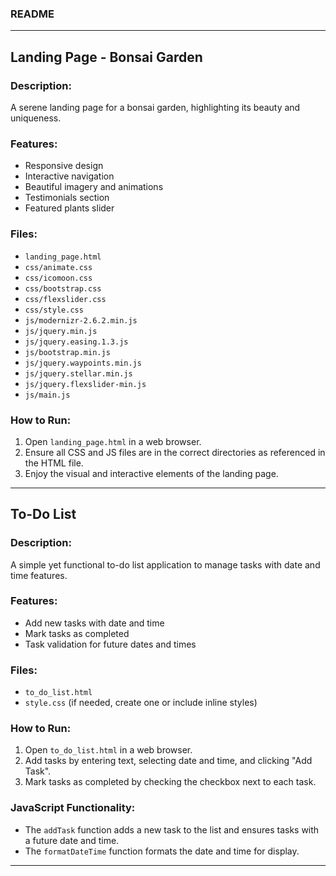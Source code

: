 
### README

---

## Landing Page - Bonsai Garden

### Description:
A serene landing page for a bonsai garden, highlighting its beauty and uniqueness.

### Features:
- Responsive design
- Interactive navigation
- Beautiful imagery and animations
- Testimonials section
- Featured plants slider

### Files:
- `landing_page.html`
- `css/animate.css`
- `css/icomoon.css`
- `css/bootstrap.css`
- `css/flexslider.css`
- `css/style.css`
- `js/modernizr-2.6.2.min.js`
- `js/jquery.min.js`
- `js/jquery.easing.1.3.js`
- `js/bootstrap.min.js`
- `js/jquery.waypoints.min.js`
- `js/jquery.stellar.min.js`
- `js/jquery.flexslider-min.js`
- `js/main.js`

### How to Run:
1. Open `landing_page.html` in a web browser.
2. Ensure all CSS and JS files are in the correct directories as referenced in the HTML file.
3. Enjoy the visual and interactive elements of the landing page.

---

## To-Do List

### Description:
A simple yet functional to-do list application to manage tasks with date and time features.

### Features:
- Add new tasks with date and time
- Mark tasks as completed
- Task validation for future dates and times

### Files:
- `to_do_list.html`
- `style.css` (if needed, create one or include inline styles)

### How to Run:
1. Open `to_do_list.html` in a web browser.
2. Add tasks by entering text, selecting date and time, and clicking "Add Task".
3. Mark tasks as completed by checking the checkbox next to each task.

### JavaScript Functionality:
- The `addTask` function adds a new task to the list and ensures tasks with a future date and time.
- The `formatDateTime` function formats the date and time for display.

---

